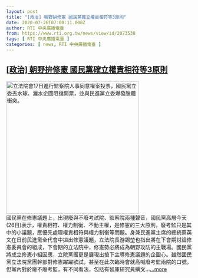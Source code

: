 ```yaml
---
layout: post
title: "[政治] 朝野拚修憲 國民黨確立權責相符等3原則"
date: 2020-07-26T07:00:11.000Z
author: RTI 中央廣播電臺
from: https://www.rti.org.tw/news/view/id/2073538
tags: [ RTI 中央廣播電臺 ]
categories: [ news, RTI 中央廣播電臺 ]
---
```

<!--1595746811000-->
[[政治] 朝野拚修憲 國民黨確立權責相符等3原則](https://www.rti.org.tw/news/view/id/2073538)
------

<div>
<img src="https://static.rti.org.tw/assets/thumbnails/2020/07/17/20200717000066M.jpg" width="360" alt="立法院會17日進行監察院人事同意權案投票，國民黨立委丟水球、灑水企圖阻擋開票，並與民進黨立委爆發肢體衝突。" title="立法院會17日進行監察院人事同意權案投票，國民黨立委丟水球、灑水企圖阻擋開票，並與民進黨立委爆發肢體衝突。"><br>國民黨在修憲議題上，出現廢與不廢考試院、監察院兩種聲音，國民黨高層今天(26日)表示，權責相符、權力制衡、不動主權，是修憲的三大原則，廢考監只是其中的小議題，應優先處理權責相符與權力制衡等問題。身兼民進黨主席的總統蔡英文在日前民進黨全代會中拋出修憲議題，立法院長游錫堃也指出將在下會期討論修憲委員會的組成，下會期的立法院中，修憲勢必將成為朝野攻防的主戰場。國民黨將成立修憲小組因應，立院黨團更是展現出搶下主導修憲議題的企圖心。雖然國民黨立法院黨團幹部對修憲躍躍欲試，甚至在此次臨時會就高喊廢考監兩院的口號，但黨內對於廢不廢考監，有不同看法，包括有智庫研究員撰文...<a target="_blank" href="https://www.rti.org.tw/news/view/id/2073538">...more</a>
</div>
